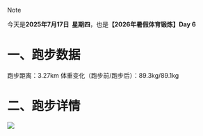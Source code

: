 > [!NOTE]
> 今天是**2025年7月17日&nbsp;&nbsp;星期四**，也是<b>【2026年暑假体育锻炼】Day 6</b>
# 一、跑步数据
跑步距离：3.27km
体重变化（跑步前/跑步后）：89.3kg/89.1kg
# 二、跑步详情
![](https://cdn.yopngs.com/2025/08/22/fdf5fa53-a55a-4e2f-9b6f-fe3c1c14bb79.png)
<!-- ##{"timestamp":1752681600}## -->